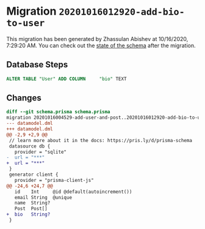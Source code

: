 # Migration `20201016012920-add-bio-to-user`

This migration has been generated by Zhassulan Abishev at 10/16/2020, 7:29:20 AM.
You can check out the [state of the schema](./schema.prisma) after the migration.

## Database Steps

```sql
ALTER TABLE "User" ADD COLUMN     "bio" TEXT
```

## Changes

```diff
diff --git schema.prisma schema.prisma
migration 20201016004529-add-user-and-post..20201016012920-add-bio-to-user
--- datamodel.dml
+++ datamodel.dml
@@ -2,9 +2,9 @@
 // learn more about it in the docs: https://pris.ly/d/prisma-schema
 datasource db {
   provider = "sqlite"
-  url = "***"
+  url = "***"
 }
 generator client {
   provider = "prisma-client-js"
@@ -24,6 +24,7 @@
   id    Int     @id @default(autoincrement())
   email String  @unique
   name  String?
   Post  Post[]
+  bio   String?
 }
```


